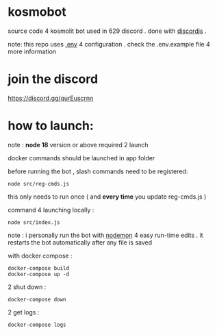 # kosmobot

source code 4 kosmolit bot used in 629 discord . done with [discordjs](https://discord.js.org/) .

note: this repo uses [.env](https://www.npmjs.com/package/dotenv) 4 configuration . check the .env.example file 4 more information

# join the discord

https://discord.gg/qurEuscrnn

# how to launch:

note :
**node 18** version or above required 2 launch

docker commands should be launched in app folder

before running the bot , slash commands need to be registered:
```
node src/reg-cmds.js
```
this only needs to run once ( and **every time** you update reg-cmds.js )

command 4 launching locally :
```
node src/index.js
```
note : i personally run the bot with [nodemon](https://www.npmjs.com/package/nodemon) 4 easy run-time edits . it restarts the bot automatically after any file is saved

with docker compose :
```
docker-compose build
docker-compose up -d
```

2 shut down :
```
docker-compose down
```

2 get logs :
```
docker-compose logs
```
